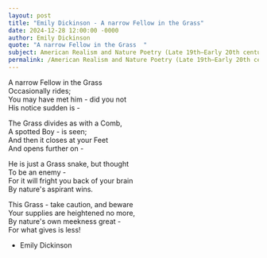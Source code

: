 ```yaml
---
layout: post
title: "Emily Dickinson - A narrow Fellow in the Grass"
date: 2024-12-28 12:00:00 -0000
author: Emily Dickinson
quote: "A narrow Fellow in the Grass  "
subject: American Realism and Nature Poetry (Late 19th–Early 20th century)
permalink: /American Realism and Nature Poetry (Late 19th–Early 20th century)/Emily Dickinson/Emily Dickinson - A narrow Fellow in the Grass
---
```


A narrow Fellow in the Grass  
Occasionally rides;  
You may have met him - did you not  
His notice sudden is -  

The Grass divides as with a Comb,  
A spotted Boy - is seen;  
And then it closes at your Feet  
And opens further on -  

He is just a Grass snake, but thought  
To be an enemy -  
For it will fright you back of your brain  
By nature's aspirant wins.  

This Grass - take caution, and beware  
Your supplies are heightened no more,  
By nature's own meekness great -  
For what gives is less!

- Emily Dickinson
